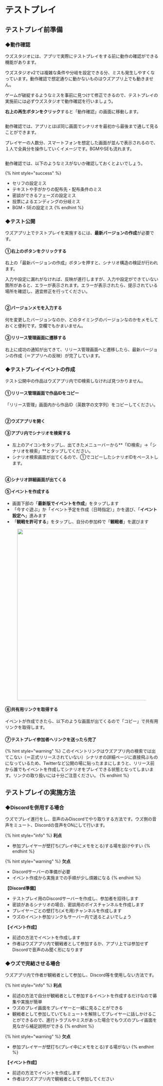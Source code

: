 # テストプレイ

## テストプレイ前準備

### ◆動作確認

ウズスタジオには、アプリで実際にテストプレイをする前に動作の確認ができる機能があります。

ウズスタジオv2では複雑な条件や分岐を設定できる分、ミスも発生しやすくなっています。動作確認で想定通りに動かないものはウズアプリ上でも動きません。

ゲームが破綻するようなミスを事前に見つけて修正できるので、テストプレイの実施前には必ずウズスタジオで動作確認を行いましょう。



**右上の再生ボタンをクリック**すると「動作確認」の画面に移動します。

<figure><img src="../../.gitbook/assets/image (44).png" alt=""><figcaption></figcaption></figure>

動作確認では、アプリとほぼ同じ画面でシナリオを最初から最後まで通して見ることができます。

プレイヤーの人数分、スマートフォンを想定した画面が並んで表示されるので、１人で全員分を操作していくイメージです。BGMやSEも流れます。

<figure><img src="../../.gitbook/assets/image (45).png" alt=""><figcaption></figcaption></figure>



動作確認では、以下のようなミスがないか確認しておくとよいでしょう。

{% hint style="success" %}
* セリフの設定ミス
* テキストや手がかりの配布先・配布条件のミス
* 密談ができるフェーズの設定ミス
* 投票によるエンディングの分岐ミス
* BGM・SEの設定ミス
{% endhint %}





### ◆テスト公開

ウズアプリ上でテストプレイを実施するには、**最新バージョンの作成**が必要です。

#### **①右上のボタンをクリックする**

右上の「最新バージョンの作成」ボタンを押すと、シナリオ構造の検証が行われます。

入力や設定に漏れがなければ、反映が進行しますが、入力や設定ができていない箇所があると、エラーが表示されます。エラーが表示されたら、提示されている場所を確認し、適宜修正を行ってください。

<figure><img src="../../.gitbook/assets/image (43).png" alt=""><figcaption></figcaption></figure>

#### ②バージョンメモを入力する

何を変更したバージョンなのか、どのタイミングのバージョンなのかをメモしておくと便利です。空欄でもかまいません。

#### ③リリース管理画面に遷移する

右上に成功の通知が出てきて、リリース管理画面へと遷移したら、最新バージョンの作成（＝アプリへの反映）が完了しています。



### ◆テストプレイイベントの作成

テスト公開中の作品はウズアプリ内でID検索しなければ見つかりません。

#### **①リリース管理画面で作品IDをコピー**

「リリース管理」画面内から作品ID（英数字の文字列）をコピーしてください。

<figure><img src="../../.gitbook/assets/image (21).png" alt=""><figcaption></figcaption></figure>

#### **②ウズアプリを開く**

#### **③アプリ内でシナリオを検索する**

* 左上のアイコンをタップし、出てきたメニューバーから**「ID検索」→「シナリオを検索」**とタップしてください。
* シナリオ検索画面が出てくるので、①でコピーしたシナリオIDをペーストします。

<figure><img src="../../.gitbook/assets/desc.001.png" alt=""><figcaption></figcaption></figure>

#### ④**シナリオ詳細画面が出てくる**

#### ⑤**イベントを作成する**

* 画面下部の「**最新版でイベントを作成**」をタップします
* 「今すぐ遊ぶ」か「イベント予定を作成（日時指定）」かを選び、「**イベント設定へ**」進みます
* 「**観戦を許可する**」をタップし、自分の参加枠で「**観戦者**」を選びます

<figure><img src="../../.gitbook/assets/image (47).png" alt="" width="563"><figcaption></figcaption></figure>

#### ⑥**共有用リンクを取得する**

イベントが作成できたら、以下のような画面が出てくるので「コピー」で共有用リンクを取得します。



#### ⑦**テストプレイ参加者へリンクを送ったら完了**

{% hint style="warning" %}
このイベントリンクはウズアプリ内の検索では出てこない（＝正式リリースされていない）シナリオの詳細ページに直接飛ぶものになっているため、Twitterなど公開の場に貼ったままにしまうと、リリース前から誰でもイベントを作成してシナリオをプレイできる状態となってしまいます。リンクの取り扱いには十分ご注意ください。
{% endhint %}



## テストプレイの実施方法

### ◆Discordを併用する場合

ウズでプレイ進行をし、音声のみDiscordでやり取りする方法です。ウズ側の音声をミュート、Discordの音声をONにして行います。

{% hint style="info" %}
**利点**

* 参加プレイヤーが壁打ち(プレイ中にメモをとる)する場を設けやすい
{% endhint %}

{% hint style="warning" %}
**欠点**

* Discordサーバーの準備が必要
* イベント作成から実施までの手順が少し煩雑になる
{% endhint %}



**【Discord準備】**

* テストプレイ用のDiscordサーバーを作成し、参加者を招待します
* 密談があるシナリオの場合、密談用のボイスチャンネルを作成します
* プレイヤーごとの壁打ち(メモ用)チャンネルを作成します
* ウズのイベント参加リンクもサーバー内で送るとよいでしょう



**【イベント作成】**

* 前述の方法でイベントを作成します
* 作者はウズアプリ内で観戦者として参加するか、アプリ上では参加せずDiscordで音声のみ聞く形になります



### ◆ウズで完結させる場合

ウズアプリ内で作者が観戦者として参加し、Discord等を使用しない方法です。

{% hint style="info" %}
**利点**

* 前述の方法で自分が観戦者として参加するイベントを作成するだけなので募集や実施が簡単
* ウズのプレイ画面をプレイヤーと一緒に見ることができる
* 観戦者として参加していてもミュートを解除してプレイヤーに話しかけることができるので、進行トラブルやミスがあった場合でもウズのプレイ画面を見ながら補足説明ができる
{% endhint %}

{% hint style="warning" %}
**欠点**

* 参加プレイヤーが壁打ち(プレイ中にメモをとる)する場がない
{% endhint %}



**【イベント作成】**

* 前述の方法でイベントを作成します
* 作者はウズアプリ内で観戦者として参加してください

